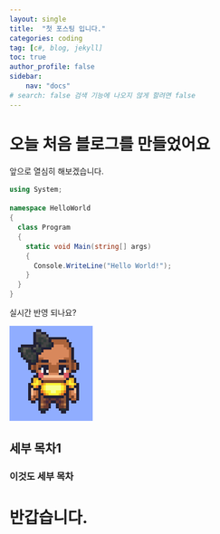 ```yaml
---
layout: single
title:  "첫 포스팅 입니다."
categories: coding
tag: [c#, blog, jekyll]
toc: true
author_profile: false
sidebar:
    nav: "docs"
# search: false 검색 기능에 나오지 않게 할려면 false
---
```


# 오늘 처음 블로그를 만들었어요

앞으로 열심히 해보겠습니다.

```c#
using System;

namespace HelloWorld
{
  class Program
  {
    static void Main(string[] args)
    {
      Console.WriteLine("Hello World!");    
    }
  }
}
```

실시간 반영 되나요?

![2023-01-30-first.png](../assets/images/2023-01-30-first.png)

## 세부 목차1

### 이것도 세부 목차

# 반갑습니다.
